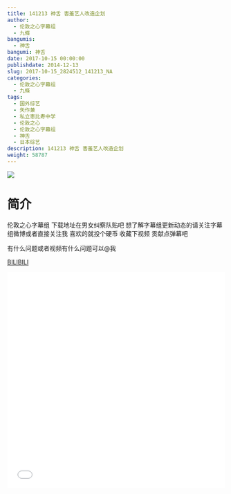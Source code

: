 ```yaml
---
title: 141213 神舌 害羞艺人改造企划
author: 
  - 伦敦之心字幕组
  - 九條
bangumis: 
  - 神舌
bangumi: 神舌
date: 2017-10-15 00:00:00
publishdate: 2014-12-13
slug: 2017-10-15_2824512_141213_NA
categories: 
  - 伦敦之心字幕组
  - 九條
tags: 
  - 国外综艺
  - 矢作兼
  - 私立恵比寿中学
  - 伦敦之心
  - 伦敦之心字幕组
  - 神舌
  - 日本综艺
description: 141213 神舌 害羞艺人改造企划
weight: 58787
---
```


![](https://i.imgur.com/eNFLhl8.jpg)

# 简介  
伦敦之心字幕组 下载地址在男女纠察队贴吧 想了解字幕组更新动态的请关注字幕组微博或者直接关注我 喜欢的就投个硬币 收藏下视频 贡献点弹幕吧
有什么问题或者视频有什么问题可以@我

  [BILIBILI](https://www.bilibili.com/video/av2824512/)


  <iframe src="//www.bilibili.com/html/html5player.html?cid=4411727&aid=2824512" width="100%" height="500" frameborder="0" allowfullscreen="allowfullscreen"></iframe>

